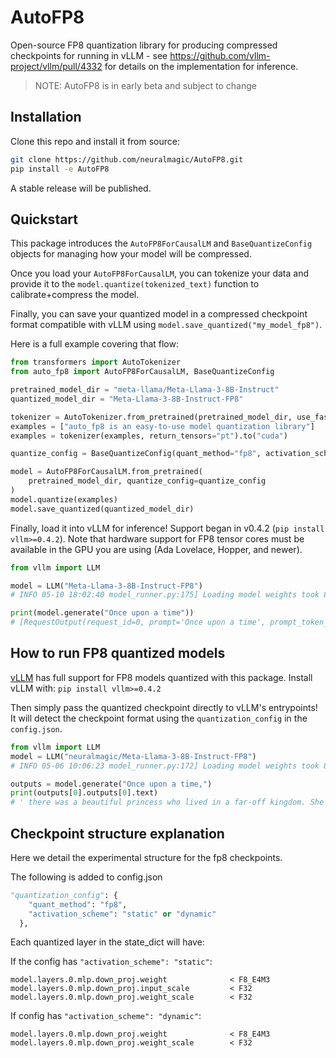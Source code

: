 # AutoFP8

Open-source FP8 quantization library for producing compressed checkpoints for running in vLLM - see https://github.com/vllm-project/vllm/pull/4332 for details on the implementation for inference.

> NOTE: AutoFP8 is in early beta and subject to change

## Installation

Clone this repo and install it from source:
```bash
git clone https://github.com/neuralmagic/AutoFP8.git
pip install -e AutoFP8
```

A stable release will be published.

## Quickstart

This package introduces the `AutoFP8ForCausalLM` and `BaseQuantizeConfig` objects for managing how your model will be compressed.

Once you load your `AutoFP8ForCausalLM`, you can tokenize your data and provide it to the `model.quantize(tokenized_text)` function to calibrate+compress the model.

Finally, you can save your quantized model in a compressed checkpoint format compatible with vLLM using `model.save_quantized("my_model_fp8")`.

Here is a full example covering that flow:

```python
from transformers import AutoTokenizer
from auto_fp8 import AutoFP8ForCausalLM, BaseQuantizeConfig

pretrained_model_dir = "meta-llama/Meta-Llama-3-8B-Instruct"
quantized_model_dir = "Meta-Llama-3-8B-Instruct-FP8"

tokenizer = AutoTokenizer.from_pretrained(pretrained_model_dir, use_fast=True)
examples = ["auto_fp8 is an easy-to-use model quantization library"]
examples = tokenizer(examples, return_tensors="pt").to("cuda")

quantize_config = BaseQuantizeConfig(quant_method="fp8", activation_scheme="dynamic")

model = AutoFP8ForCausalLM.from_pretrained(
    pretrained_model_dir, quantize_config=quantize_config
)
model.quantize(examples)
model.save_quantized(quantized_model_dir)
```

Finally, load it into vLLM for inference! Support began in v0.4.2 (`pip install vllm>=0.4.2`). Note that hardware support for FP8 tensor cores must be available in the GPU you are using (Ada Lovelace, Hopper, and newer).

```python
from vllm import LLM

model = LLM("Meta-Llama-3-8B-Instruct-FP8")
# INFO 05-10 18:02:40 model_runner.py:175] Loading model weights took 8.4595 GB

print(model.generate("Once upon a time"))
# [RequestOutput(request_id=0, prompt='Once upon a time', prompt_token_ids=[128000, 12805, 5304, 264, 892], prompt_logprobs=None, outputs=[CompletionOutput(index=0, text=' there was a man who fell in love with a woman. The man was so', token_ids=[1070, 574, 264, 893, 889, 11299, 304, 3021, 449, 264, 5333, 13, 578, 893, 574, 779], cumulative_logprob=-21.314169232733548, logprobs=None, finish_reason=length, stop_reason=None)], finished=True, metrics=RequestMetrics(arrival_time=1715378569.478381, last_token_time=1715378569.478381, first_scheduled_time=1715378569.480648, first_token_time=1715378569.7070432, time_in_queue=0.002267122268676758, finished_time=1715378570.104807), lora_request=None)]
```

## How to run FP8 quantized models

[vLLM](https://github.com/vllm-project/vllm) has full support for FP8 models quantized with this package. Install vLLM with: `pip install vllm>=0.4.2`

Then simply pass the quantized checkpoint directly to vLLM's entrypoints! It will detect the checkpoint format using the `quantization_config` in the `config.json`.
```python
from vllm import LLM
model = LLM("neuralmagic/Meta-Llama-3-8B-Instruct-FP8")
# INFO 05-06 10:06:23 model_runner.py:172] Loading model weights took 8.4596 GB

outputs = model.generate("Once upon a time,")
print(outputs[0].outputs[0].text)
# ' there was a beautiful princess who lived in a far-off kingdom. She was kind'
```

## Checkpoint structure explanation

Here we detail the experimental structure for the fp8 checkpoints.

The following is added to config.json
```python
"quantization_config": {
    "quant_method": "fp8",
    "activation_scheme": "static" or "dynamic"
  },
```

Each quantized layer in the state_dict will have:

If the config has `"activation_scheme": "static"`:
```
model.layers.0.mlp.down_proj.weight              < F8_E4M3
model.layers.0.mlp.down_proj.input_scale         < F32
model.layers.0.mlp.down_proj.weight_scale        < F32
```
If config has `"activation_scheme": "dynamic"`:
```
model.layers.0.mlp.down_proj.weight              < F8_E4M3
model.layers.0.mlp.down_proj.weight_scale        < F32
```
